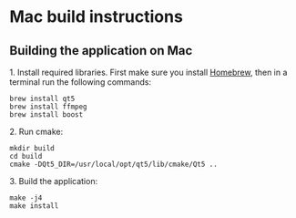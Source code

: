 Mac build instructions
======================

Building the application on Mac
-------------------------------

1\. Install required libraries.  First make sure you install
    [Homebrew][Homebrew], then in a terminal run the following commands:

~~~~~~~~~~~~~~~~~~~~~~~~~~~~~~~~~~~~~~~~~~~~~~~~~~~~~~~~~~~~~~~~~~~~~{.sh}
brew install qt5
brew install ffmpeg
brew install boost
~~~~~~~~~~~~~~~~~~~~~~~~~~~~~~~~~~~~~~~~~~~~~~~~~~~~~~~~~~~~~~~~~~~~~

2\. Run cmake:
~~~~~~~~~~~~~~~~~~~~~~~~~~~~~~~~~~~~~~~~~~~~~~~~~~~~~~~~~~~~~~~~~~~~~{.sh}
mkdir build
cd build
cmake -DQt5_DIR=/usr/local/opt/qt5/lib/cmake/Qt5 ..
~~~~~~~~~~~~~~~~~~~~~~~~~~~~~~~~~~~~~~~~~~~~~~~~~~~~~~~~~~~~~~~~~~~~~

3\. Build the application:
~~~~~~~~~~~~~~~~~~~~~~~~~~~~~~~~~~~~~~~~~~~~~~~~~~~~~~~~~~~~~~~~~~~~~{.sh}
make -j4
make install
~~~~~~~~~~~~~~~~~~~~~~~~~~~~~~~~~~~~~~~~~~~~~~~~~~~~~~~~~~~~~~~~~~~~~

[Homebrew]: https://brew.sh/

